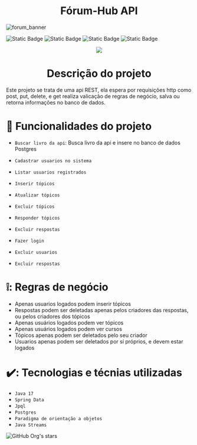 <h1 align="center"> Fórum-Hub API</h1>

![forum_banner](https://github.com/Gabriel4502/Forum-Hub/assets/47870292/3596d59e-fe0c-4e84-884d-6c37ad4856e3)


![Static Badge](https://img.shields.io/badge/Maven-central)
![Static Badge](https://img.shields.io/badge/java-8)
![Static Badge](https://img.shields.io/badge/Spring_Data-Jpa-red)
![Static Badge](https://img.shields.io/badge/postgres-sql)





<p align="center">
<img loading="lazy" src="http://img.shields.io/static/v1?label=STATUS&message=FINALIZADO&color=GREEN&style=for-the-badge"/>
</p>


<h1 align="center"> Descrição do projeto </h1>
Este projeto se trata de uma api REST, ela espera por requisições http como post, put, delete, e get
realiza valicação de regras de negócio, salva ou retorna informações no banco de dados.




# :hammer: Funcionalidades do projeto

- `Buscar livro da api`: Busca livro da api e insere no banco de dados Postgres


- `Cadastrar usuarios no sistema`
- `Listar usuarios registrados`
- `Inserir tópicos`
- `Atualizar tópicos`
- `Excluir tópicos`
- `Responder tópicos`
- `Excluir respostas`
- `Fazer login`
- `Excluir usuarios`
- `Excluir respostas`

# ❕: Regras de negócio

- Apenas usuarios logados podem inserir tópicos
- Respostas podem ser deletadas apenas  pelos criadores das respostas, ou pelos criadores dos tópicos
- Apenas usuários logados podem ver tópicos
- Apenas usuários logados podem ver cursos
- Tópicos apenas podem ser deletados pelo seu criador
- Usuarios apenas podem ser deletados por sí próprios, e devem estar logados


# ✔️: Tecnologias e técnias utilizadas

- `Java 17`
- `Spring Data`
- `Jpql`
- `Postgres`
- `Paradigma de orientação a objetos`
- `Java Streams`





![GitHub Org's stars](https://img.shields.io/github/stars/camilafernanda?style=social)
